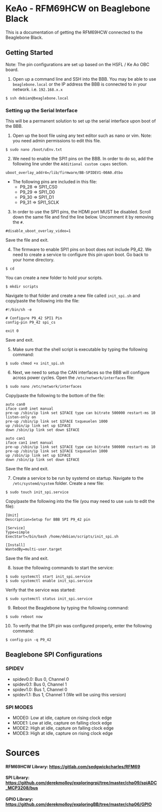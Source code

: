 # KeAo - RFM69HCW on Beaglebone Black

This is a documentation of getting the RFM69HCW connected to the Beaglebone Black.

## Getting Started
Note: The pin configurations are set up based on the HSFL / Ke Ao OBC board.

1. Open up a command line and SSH into the BBB. You may be able to use `beaglebone.local` or the IP address the BBB is connected to in your network. i.e. `192.168.x.x`
```
$ ssh debian@beaglebone.local
```

### Setting up the Serial Interface
This will be a permanent solution to set up the serial interface upon boot of the BBB.

1. Open up the boot file using any text editor such as nano or vim. Note: you need admin permissions to edit this file.
```
$ sudo nano /boot/uEnv.txt
```
2. We need to enable the SPI1 pins on the BBB. 
In order to do so, add the following line under the `Additional custom capes` section.
```
uboot_overlay_addr4=/lib/firmware/BB-SPIDEV1-00A0.dtbo
```
- The following pins are included in this file:
	- P9_28	=>	SPI1_CS0
	- P9_29	=>	SPI1_D0
	- P9_30	=>	SPI1_D1
	- P9_31	=>	SPI1_SCLK

3. In order to use the SPI1 pins, the HDMI port MUST be disabled. Scroll down the same file and find the line below. Uncomment it by removing the `#`.
```
#disable_uboot_overlay_video=1
```
Save the file and exit.

4. The firmware to enable SPI1 pins on boot does not include P9_42. We need to create a service to configure this pin upon boot. Go back to your home directory.
```
$ cd
```
You can create a new folder to hold your scripts.
```
$ mkdir scripts
```
Navigate to that folder and create a new file called `init_spi.sh` and copy/paste the following into the file:
```
#!/bin/sh -e

# Configure P9_42 SPI1 Pin
config-pin P9_42 spi_cs

exit 0
```
Save and exit.

5. Make sure that the shell script is executable by typing the following command:
```
$ sudo chmod +x init_spi.sh
```

6. Next, we need to setup the CAN interfaces so the BBB will configure across power cycles. Open the `/etc/network/interfaces` file:
```
$ sudo nano /etc/network/interfaces
```
Copy/paste the following to the bottom of the file:
```
auto can0
iface can0 inet manual
pre-up /sbin/ip link set $IFACE type can bitrate 500000 restart-ms 10 listen-only on
pre-up /sbin/ip link set $IFACE txqueuelen 1000
up /sbin/ip link set up $IFACE
down /sbin/ip link set down $IFACE

auto can1
iface can1 inet manual
pre-up /sbin/ip link set $IFACE type can bitrate 500000 restart-ms 10
pre-up /sbin/ip link set $IFACE txqueuelen 1000
up /sbin/ip link set up $IFACE
down /sbin/ip link set down $IFACE
```
Save the file and exit.

7. Create a service to be run by systemd on startup. Navigate to the `/etc/systemd/system` folder. Create a new file:
```
$ sudo touch init_spi.service
```
Copy/paste the following into the file (you may need to use `sudo` to edit the file):
```
[Unit]
Description=Setup for BBB SPI P9_42 pin

[Service]
Type=simple
ExecStart=/bin/bash /home/debian/scripts/init_spi.sh

[Install]
WantedBy=multi-user.target
```
Save the file and exit.

8. Issue the following commands to start the service:
```
$ sudo systemctl start init_spi.service
$ sudo systemctl enable init_spi.service
```
Verify that the service was started:
```
$ sudo systemctl status init_spi.service
```

9. Reboot the Beaglebone by typing the following command:
```
$ sudo reboot now
```

10. To verify that the SPI pin was configured properly, enter the following command:
```
$ config-pin -q P9_42
```

## Beaglebone SPI Configurations

### SPIDEV
- spidev0.0:    Bus 0, Channel 0
- spidev0.1:    Bus 0, Channel 1
- spidev1.0:    Bus 1, Channel 0
- spidev1.1:    Bus 1, Channel 1 (We will be using this version)

### SPI MODES
- MODE0:    Low at idle, capture on rising clock edge
- MODE1:    Low at idle, capture on falling clock edge
- MODE2:    High at idle, capture on falling clock edge
- MODE3:    High at idle, capture on rising clock edge

# Sources

#### RFM69HCW Library: https://gitlab.com/sedgwickcharles/RFM69

#### SPI Library: https://github.com/derekmolloy/exploringrpi/tree/master/chp09/spiADC_MCP3208/bus

#### GPIO Library: https://github.com/derekmolloy/exploringBB/tree/master/chp06/GPIO


